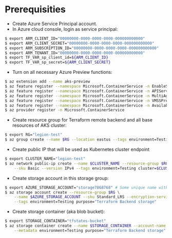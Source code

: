 # Prerequisities

- Create Azure Service Principal account.
- In Azure cloud console, login as service principal:
```bash
$ export ARM_CLIENT_ID="00000000-0000-0000-0000-000000000000"
$ export ARM_CLIENT_SECRET="00000000-0000-0000-0000-000000000000"
$ export ARM_SUBSCRIPTION_ID="00000000-0000-0000-0000-000000000000"
$ export ARM_TENANT_ID="00000000-0000-0000-0000-000000000000"
$ export TF_VAR_sp_client_id=${ARM_CLIENT_ID}
$ export TF_VAR_sp_secret=${ARM_CLIENT_SECRET}
```

- Turn on all necessary Azure Preview functions:
```bash
$ az extension add --name aks-preview
$ az feature register --namespace Microsoft.ContainerService -n EnableSingleIPPerCCP
$ az feature register --namespace Microsoft.ContainerService -n APIServerSecurityPreview
$ az feature register --namespace Microsoft.ContainerService -n MultiAgentpoolPreview
$ az feature register --namespace Microsoft.ContainerService -n VMSSPreview
$ az feature register --namespace Microsoft.ContainerService -n AvailabilityZonePreview
$ az provider register -n Microsoft.ContainerService
```

- Create resource group for Terraform remote backend and all base resources of AKS cluster:
```bash
$ export RG="legion-test"
$ az group create --name $RG --location eastus --tags environment=Testing cluster=legion
```

- Create public IP that will be used as Kubernetes cluster endpoint
```bash
$ export CLUSTER_NAME="legion-test"
$ az network public-ip create --name $CLUSTER_NAME --resource-group $RG --allocation-method Static \
    --sku Basic --version IPv4 --tags environment=Testing cluster=$CLUSTER_NAME purpose="Kubernetes cluster endpoint"
```

- Create storage account in this storage group:
```bash
$ export AZURE_STORAGE_ACCOUNT="storage7868768" # Some unique name without dashes, underscores and capitals
$ az storage account create --resource-group $RG \
	--name $AZURE_STORAGE_ACCOUNT --sku Standard_LRS --encryption-services blob \
	--tags environment=Testing purpose="Terraform Backend storage"
```

- Create storage container (aka blob bucket):
```bash
$ export STORAGE_CONTAINER="tfstates-bucket"
$ az storage container create --name $STORAGE_CONTAINER --account-name $AZURE_STORAGE_ACCOUNT \
	--metadata environment=Testing purpose="Terraform Backend storage"
```